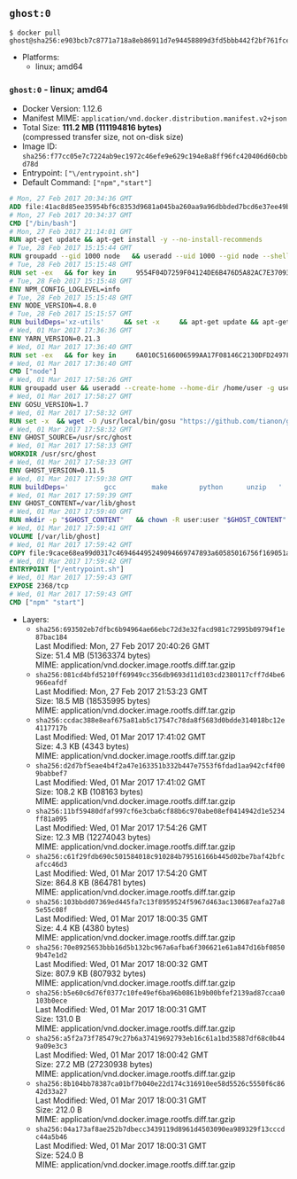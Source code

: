 ## `ghost:0`

```console
$ docker pull ghost@sha256:e903bcb7c8771a718a8eb86911d7e94458809d3fd5bbb442f2bf761fce98b7f6
```

-	Platforms:
	-	linux; amd64

### `ghost:0` - linux; amd64

-	Docker Version: 1.12.6
-	Manifest MIME: `application/vnd.docker.distribution.manifest.v2+json`
-	Total Size: **111.2 MB (111194816 bytes)**  
	(compressed transfer size, not on-disk size)
-	Image ID: `sha256:f77cc05e7c7224ab9ec1972c46efe9e629c194e8a8ff96fc420406d60cbbd78d`
-	Entrypoint: `["\/entrypoint.sh"]`
-	Default Command: `["npm","start"]`

```dockerfile
# Mon, 27 Feb 2017 20:34:36 GMT
ADD file:41ac8d85ee35954bf6c8353d9681a045ba260aa9a96dbbded7bcd6e37ee49bea in / 
# Mon, 27 Feb 2017 20:34:37 GMT
CMD ["/bin/bash"]
# Mon, 27 Feb 2017 21:14:01 GMT
RUN apt-get update && apt-get install -y --no-install-recommends 		ca-certificates 		curl 		wget 	&& rm -rf /var/lib/apt/lists/*
# Tue, 28 Feb 2017 15:15:44 GMT
RUN groupadd --gid 1000 node   && useradd --uid 1000 --gid node --shell /bin/bash --create-home node
# Tue, 28 Feb 2017 15:15:48 GMT
RUN set -ex   && for key in     9554F04D7259F04124DE6B476D5A82AC7E37093B     94AE36675C464D64BAFA68DD7434390BDBE9B9C5     0034A06D9D9B0064CE8ADF6BF1747F4AD2306D93     FD3A5288F042B6850C66B31F09FE44734EB7990E     71DCFD284A79C3B38668286BC97EC7A07EDE3FC1     DD8F2338BAE7501E3DD5AC78C273792F7D83545D     B9AE9905FFD7803F25714661B63B535A4C206CA9     C4F0DFFF4E8C1A8236409D08E73BC641CC11F4C8     56730D5401028683275BD23C23EFEFE93C4CFFFE   ; do     gpg --keyserver ha.pool.sks-keyservers.net --recv-keys "$key";   done
# Tue, 28 Feb 2017 15:15:48 GMT
ENV NPM_CONFIG_LOGLEVEL=info
# Tue, 28 Feb 2017 15:15:48 GMT
ENV NODE_VERSION=4.8.0
# Tue, 28 Feb 2017 15:15:57 GMT
RUN buildDeps='xz-utils'     && set -x     && apt-get update && apt-get install -y $buildDeps --no-install-recommends     && rm -rf /var/lib/apt/lists/*     && curl -SLO "https://nodejs.org/dist/v$NODE_VERSION/node-v$NODE_VERSION-linux-x64.tar.xz"     && curl -SLO "https://nodejs.org/dist/v$NODE_VERSION/SHASUMS256.txt.asc"     && gpg --batch --decrypt --output SHASUMS256.txt SHASUMS256.txt.asc     && grep " node-v$NODE_VERSION-linux-x64.tar.xz\$" SHASUMS256.txt | sha256sum -c -     && tar -xJf "node-v$NODE_VERSION-linux-x64.tar.xz" -C /usr/local --strip-components=1     && rm "node-v$NODE_VERSION-linux-x64.tar.xz" SHASUMS256.txt.asc SHASUMS256.txt     && apt-get purge -y --auto-remove $buildDeps     && ln -s /usr/local/bin/node /usr/local/bin/nodejs
# Wed, 01 Mar 2017 17:36:36 GMT
ENV YARN_VERSION=0.21.3
# Wed, 01 Mar 2017 17:36:40 GMT
RUN set -ex   && for key in     6A010C5166006599AA17F08146C2130DFD2497F5   ; do     gpg --keyserver ha.pool.sks-keyservers.net --recv-keys "$key";   done   && curl -fSL -o yarn.js "https://yarnpkg.com/downloads/$YARN_VERSION/yarn-legacy-$YARN_VERSION.js"   && curl -fSL -o yarn.js.asc "https://yarnpkg.com/downloads/$YARN_VERSION/yarn-legacy-$YARN_VERSION.js.asc"   && gpg --batch --verify yarn.js.asc yarn.js   && rm yarn.js.asc   && mv yarn.js /usr/local/bin/yarn   && chmod +x /usr/local/bin/yarn
# Wed, 01 Mar 2017 17:36:40 GMT
CMD ["node"]
# Wed, 01 Mar 2017 17:58:26 GMT
RUN groupadd user && useradd --create-home --home-dir /home/user -g user user
# Wed, 01 Mar 2017 17:58:27 GMT
ENV GOSU_VERSION=1.7
# Wed, 01 Mar 2017 17:58:32 GMT
RUN set -x 	&& wget -O /usr/local/bin/gosu "https://github.com/tianon/gosu/releases/download/$GOSU_VERSION/gosu-$(dpkg --print-architecture)" 	&& wget -O /usr/local/bin/gosu.asc "https://github.com/tianon/gosu/releases/download/$GOSU_VERSION/gosu-$(dpkg --print-architecture).asc" 	&& export GNUPGHOME="$(mktemp -d)" 	&& gpg --keyserver ha.pool.sks-keyservers.net --recv-keys B42F6819007F00F88E364FD4036A9C25BF357DD4 	&& gpg --batch --verify /usr/local/bin/gosu.asc /usr/local/bin/gosu 	&& rm -r "$GNUPGHOME" /usr/local/bin/gosu.asc 	&& chmod +x /usr/local/bin/gosu 	&& gosu nobody true
# Wed, 01 Mar 2017 17:58:32 GMT
ENV GHOST_SOURCE=/usr/src/ghost
# Wed, 01 Mar 2017 17:58:33 GMT
WORKDIR /usr/src/ghost
# Wed, 01 Mar 2017 17:58:33 GMT
ENV GHOST_VERSION=0.11.5
# Wed, 01 Mar 2017 17:59:38 GMT
RUN buildDeps=' 		gcc 		make 		python 		unzip 	' 	&& set -x 	&& apt-get update && apt-get install -y $buildDeps --no-install-recommends && rm -rf /var/lib/apt/lists/* 	&& wget -O ghost.zip "https://github.com/TryGhost/Ghost/releases/download/${GHOST_VERSION}/Ghost-${GHOST_VERSION}.zip" 	&& unzip ghost.zip 	&& npm install --production 	&& apt-get purge -y --auto-remove -o APT::AutoRemove::RecommendsImportant=false -o APT::AutoRemove::SuggestsImportant=false $buildDeps 	&& rm ghost.zip 	&& npm cache clean 	&& rm -rf /tmp/npm*
# Wed, 01 Mar 2017 17:59:39 GMT
ENV GHOST_CONTENT=/var/lib/ghost
# Wed, 01 Mar 2017 17:59:40 GMT
RUN mkdir -p "$GHOST_CONTENT" 	&& chown -R user:user "$GHOST_CONTENT" 	&& ln -s "$GHOST_CONTENT/config.js" "$GHOST_SOURCE/config.js"
# Wed, 01 Mar 2017 17:59:41 GMT
VOLUME [/var/lib/ghost]
# Wed, 01 Mar 2017 17:59:42 GMT
COPY file:9cace68ea99d0317c469464495249094669747893a60585016756f169051a609 in /entrypoint.sh 
# Wed, 01 Mar 2017 17:59:42 GMT
ENTRYPOINT ["/entrypoint.sh"]
# Wed, 01 Mar 2017 17:59:43 GMT
EXPOSE 2368/tcp
# Wed, 01 Mar 2017 17:59:43 GMT
CMD ["npm" "start"]
```

-	Layers:
	-	`sha256:693502eb7dfbc6b94964ae66ebc72d3e32facd981c72995b09794f1e87bac184`  
		Last Modified: Mon, 27 Feb 2017 20:40:26 GMT  
		Size: 51.4 MB (51363374 bytes)  
		MIME: application/vnd.docker.image.rootfs.diff.tar.gzip
	-	`sha256:081cd4bfd5210ff69949cc356db9693d11d103cd2380117cff7d4be6966eafdf`  
		Last Modified: Mon, 27 Feb 2017 21:53:23 GMT  
		Size: 18.5 MB (18535995 bytes)  
		MIME: application/vnd.docker.image.rootfs.diff.tar.gzip
	-	`sha256:ccdac388e8eaf675a81ab5c17547c78da8f5683d0bdde314018bc12e4117717b`  
		Last Modified: Wed, 01 Mar 2017 17:41:02 GMT  
		Size: 4.3 KB (4343 bytes)  
		MIME: application/vnd.docker.image.rootfs.diff.tar.gzip
	-	`sha256:d2d7bf5eae4b4f2a47e163351b332b447e7553f6fdad1aa942cf4f009babbef7`  
		Last Modified: Wed, 01 Mar 2017 17:41:02 GMT  
		Size: 108.2 KB (108163 bytes)  
		MIME: application/vnd.docker.image.rootfs.diff.tar.gzip
	-	`sha256:11bf59480dfaf997cf6e3cba6cf88b6c970abe08ef0414942d1e5234ff81a095`  
		Last Modified: Wed, 01 Mar 2017 17:54:26 GMT  
		Size: 12.3 MB (12274043 bytes)  
		MIME: application/vnd.docker.image.rootfs.diff.tar.gzip
	-	`sha256:c61f29fdb690c501584018c910284b79516166b445d02be7baf42bfcafcc46d3`  
		Last Modified: Wed, 01 Mar 2017 17:54:20 GMT  
		Size: 864.8 KB (864781 bytes)  
		MIME: application/vnd.docker.image.rootfs.diff.tar.gzip
	-	`sha256:103bbdd07369ed445fa7c13f8959524f5967d463ac130687eafa27a85e55c08f`  
		Last Modified: Wed, 01 Mar 2017 18:00:35 GMT  
		Size: 4.4 KB (4380 bytes)  
		MIME: application/vnd.docker.image.rootfs.diff.tar.gzip
	-	`sha256:70e8925653bbb16d5b132bc967a6afba6f306621e61a847d16bf08509b47e1d2`  
		Last Modified: Wed, 01 Mar 2017 18:00:32 GMT  
		Size: 807.9 KB (807932 bytes)  
		MIME: application/vnd.docker.image.rootfs.diff.tar.gzip
	-	`sha256:b5e60c6d76f0377c10fe49ef6ba96b0861b9b00bfef2139ad87ccaa0103b0ece`  
		Last Modified: Wed, 01 Mar 2017 18:00:31 GMT  
		Size: 131.0 B  
		MIME: application/vnd.docker.image.rootfs.diff.tar.gzip
	-	`sha256:a5f2a73f785479c27b6a37419692793eb16c61a1bd35887df68c0b449a09e3c3`  
		Last Modified: Wed, 01 Mar 2017 18:00:42 GMT  
		Size: 27.2 MB (27230938 bytes)  
		MIME: application/vnd.docker.image.rootfs.diff.tar.gzip
	-	`sha256:8b104bb78387ca01bf7b040e22d174c316910ee58d5526c5550f6c8642d33a27`  
		Last Modified: Wed, 01 Mar 2017 18:00:31 GMT  
		Size: 212.0 B  
		MIME: application/vnd.docker.image.rootfs.diff.tar.gzip
	-	`sha256:04a173af8ae252b7dbecc3439119d8961d4503090ea989329f13cccdc44a5b46`  
		Last Modified: Wed, 01 Mar 2017 18:00:31 GMT  
		Size: 524.0 B  
		MIME: application/vnd.docker.image.rootfs.diff.tar.gzip
